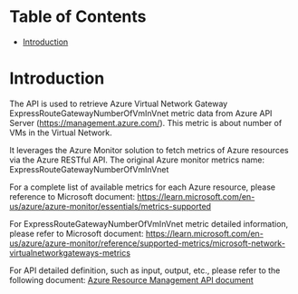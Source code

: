 # Table of Contents
- [Introduction](#introduction)


# Introduction <a name="introduction"></a>
The API is used to retrieve Azure Virtual Network Gateway ExpressRouteGatewayNumberOfVmInVnet metric data from Azure API Server (https://management.azure.com/). This metric is about number of VMs in the Virtual Network.



It leverages the Azure Monitor solution to fetch metrics of Azure resources via the Azure RESTful API. The original Azure monitor metrics name: ExpressRouteGatewayNumberOfVmInVnet



For a complete list of available metrics for each Azure resource, please reference to Microsoft document: https://learn.microsoft.com/en-us/azure/azure-monitor/essentials/metrics-supported 

For ExpressRouteGatewayNumberOfVmInVnet metric detailed information, please refer to Microsoft document: https://learn.microsoft.com/en-us/azure/azure-monitor/reference/supported-metrics/microsoft-network-virtualnetworkgateways-metrics

For API detailed definition, such as input, output, etc., please refer to the following document:
[Azure Resource Management API document](https://learn.microsoft.com/en-us/rest/api/monitor/metrics/list?view=rest-monitor-2023-10-01&tabs=HTTP)